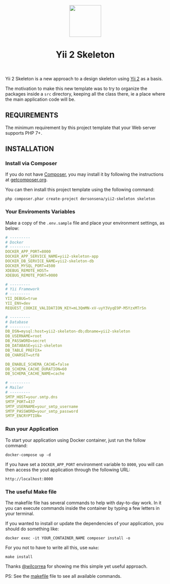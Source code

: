 <p align="center">
    <a href="https://github.com/yiisoft" target="_blank">
        <img src="https://avatars0.githubusercontent.com/u/993323" height="100px">
    </a>
    <h1 align="center">Yii 2 Skeleton</h1>
    <br>
</p>

Yii 2 Skeleton is a new approach to a design skeleton using [Yii 2](http://www.yiiframework.com/) as a basis.

The motivation to make this new template was to try to organize the packages inside a `src` directory, keeping all the class there, ie a place where the main application code will be.

REQUIREMENTS
------------

The minimum requirement by this project template that your Web server supports PHP 7+.

INSTALLATION
------------

### Install via Composer

If you do not have [Composer](http://getcomposer.org/), you may install it by following the instructions
at [getcomposer.org](http://getcomposer.org/doc/00-intro.md#installation-nix).

You can then install this project template using the following command:

```
php composer.phar create-project dersonsena/yii2-skeleton skeleton
```

### Your Enviroments Variables

Make a copy of the `.env.sample` file and place your environment settings, as below:

```yml
# ---------
# Docker
# ---------
DOCKER_APP_PORT=8000
DOCKER_APP_SERVICE_NAME=yii2-skeleton-app
DOCKER_DB_SERVICE_NAME=yii2-skeleton-db
DOCKER_MYSQL_PORT=4500
XDEBUG_REMOTE_HOST=
XDEBUG_REMOTE_PORT=9000

# ---------
# Yii Framework
# ---------
YII_DEBUG=true
YII_ENV=dev
REQUEST_COOKIE_VALIDATION_KEY=mL3QmMN-xV-uyY3VyqE9P-M5YzxMTrSn

# ---------
# Database
# ---------
DB_DSN=mysql:host=yii2-skeleton-db;dbname=yii2-skeleton
DB_USERNAME=root
DB_PASSWORD=secret
DB_DATABASE=yii2-skeleton
DB_TABLE_PREFIX=
DB_CHARSET=utf8

DB_ENABLE_SCHEMA_CACHE=false
DB_SCHEMA_CACHE_DURATION=60
DB_SCHEMA_CACHE_NAME=cache

# ---------
# Mailer
# ---------
SMTP_HOST=your.smtp.dns
SMTP_PORT=437
SMTP_USERNAME=your_smtp_username
SMTP_PASSWORD=your_smtp_password
SMTP_ENCRYPTION=
```

### Run your Application

To start your application using Docker container, just run the follow command:

```
docker-compose up -d
```

If you have set a `DOCKER_APP_PORT` environment variable to `8000`, you will can then access the yout application through the following URL:

```
http://localhost:8000
```

### The useful Make file

The makefile file has several commands to help with day-to-day work. In it you can execute commands inside the container by typing a few letters in your terminal.

If you wanted to install or update the dependencies of your application, you should do something like:

```
docker exec -it YOUR_CONTAINER_NAME composer install -o
```

For you not to have to write all this, use `make`:

```
make install
```

Thanks [@wilcorrea](https://github.com/wilcorrea) for showing me this simple yet useful approach.

PS: See the [makefile](https://github.com/dersonsena/yii2-skeleton/blob/master/makefile) file to see all available commands.
